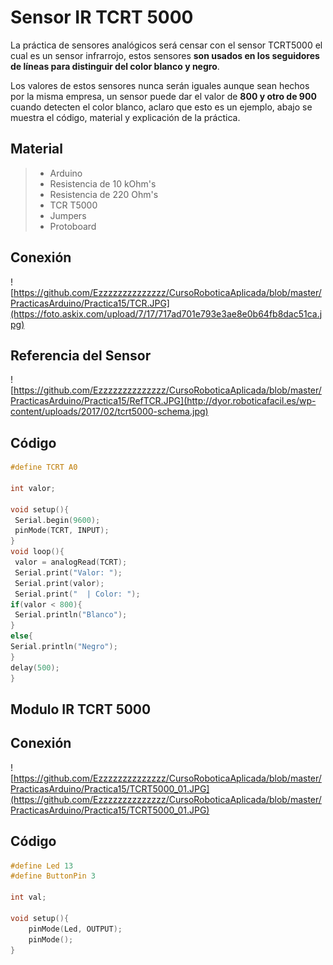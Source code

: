 # Sensor IR TCRT 5000

La práctica de sensores analógicos será censar con el sensor TCRT5000 el cual es un sensor infrarrojo, estos sensores **son usados en los seguidores de líneas para distinguir del color blanco y negro**.

Los valores de estos sensores nunca serán iguales aunque sean hechos por la misma empresa, un sensor puede dar el valor de **800 y otro de 900** cuando detecten el color blanco, aclaro que esto es un ejemplo, abajo se muestra el código, material y explicación de la práctica.

## Material
> - Arduino
> - Resistencia de 10 kOhm's
> - Resistencia de 220 Ohm's
> - TCR T5000
> - Jumpers
> - Protoboard

## Conexión
![https://github.com/Ezzzzzzzzzzzzzz/CursoRoboticaAplicada/blob/master/PracticasArduino/Practica15/TCR.JPG](https://foto.askix.com/upload/7/17/717ad701e793e3ae8e0b64fb8dac51ca.jpg)

## Referencia del Sensor

![https://github.com/Ezzzzzzzzzzzzzz/CursoRoboticaAplicada/blob/master/PracticasArduino/Practica15/RefTCR.JPG](http://dyor.roboticafacil.es/wp-content/uploads/2017/02/tcrt5000-schema.jpg)

## Código
```c
#define TCRT A0

int valor;

void setup(){
 Serial.begin(9600);
 pinMode(TCRT, INPUT);
} 
void loop(){
 valor = analogRead(TCRT);
 Serial.print("Valor: ");
 Serial.print(valor);
 Serial.print("  | Color: ");
if(valor < 800){
 Serial.println("Blanco");
}
else{
Serial.println("Negro");
}
delay(500);
}
```

## Modulo IR TCRT 5000

## Conexión 
![https://github.com/Ezzzzzzzzzzzzzz/CursoRoboticaAplicada/blob/master/PracticasArduino/Practica15/TCRT5000_01.JPG](https://github.com/Ezzzzzzzzzzzzzz/CursoRoboticaAplicada/blob/master/PracticasArduino/Practica15/TCRT5000_01.JPG)

## Código
```c
#define Led 13
#define ButtonPin 3

int val;

void setup(){
	pinMode(Led, OUTPUT);
	pinMode();
}
```

<!--stackedit_data:
eyJoaXN0b3J5IjpbLTM3MjM2OTAzNywzMzc0NjExNjEsNzkyMT
AyMjg5LDE1NzIxODc2NjMsMTUzNDExOTM3Miw3NzIyNzk5NzMs
LTkxNjEyMDEzLDEzMTI4NDAzNTMsLTE4OTYwMDU2NjQsLTE1Mz
Y2MzI2NTldfQ==
-->